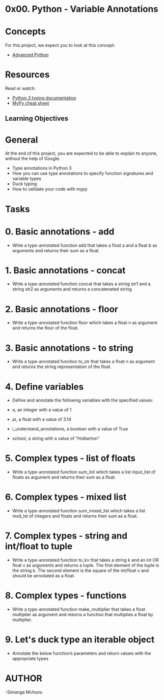 # 0x00. Python - Variable Annotations

# Concepts
For this project, we expect you to look at this concept:

- [Advanced Python](https://intranet.alxswe.com/concepts/554)

# Resources
Read or watch:

- [Python 3 typing documentation](https://intranet.alxswe.com/rltoken/5j0OtdWh36_HVAHKJX2gaA)
- [MyPy cheat sheet](https://intranet.alxswe.com/rltoken/Eud-nrUG7x3iT6JD2Sas-g)

## Learning Objectives
# General
At the end of this project, you are expected to be able to explain to anyone, without the help of Google:

- Type annotations in Python 3
- How you can use type annotations to specify function signatures and variable types
- Duck typing
- How to validate your code with mypy

# Tasks
# 0. Basic annotations - add
- Write a type-annotated function add that takes a float a and a float b as arguments and returns their sum as a float.
# 1. Basic annotations - concat
- Write a type-annotated function concat that takes a string str1 and a string str2 as arguments and returns a concatenated string
# 2. Basic annotations - floor
- Write a type-annotated function floor which takes a float n as argument and returns the floor of the float.
# 3. Basic annotations - to string
- Write a type-annotated function to_str that takes a float n as argument and returns the string representation of the float.
# 4. Define variables
- Define and annotate the following variables with the specified values:

- a, an integer with a value of 1
- pi, a float with a value of 3.14
- i_understand_annotations, a boolean with a value of True
- school, a string with a value of “Holberton”
# 5. Complex types - list of floats
- Write a type-annotated function sum_list which takes a list input_list of floats as argument and returns their sum as a float.
# 6. Complex types - mixed list
- Write a type-annotated function sum_mixed_list which takes a list mxd_lst of integers and floats and returns their sum as a float.
# 7. Complex types - string and int/float to tuple
- Write a type-annotated function to_kv that takes a string k and an int OR float v as arguments and returns a tuple. The first element of the tuple is the string k. The second element is the square of the int/float v and should be annotated as a float.
# 8. Complex types - functions
- Write a type-annotated function make_multiplier that takes a float multiplier as argument and returns a function that multiplies a float by multiplier.
# 9. Let's duck type an iterable object
- Annotate the below function’s parameters and return values with the appropriate types

# AUTHOR
-Simanga Mchunu
